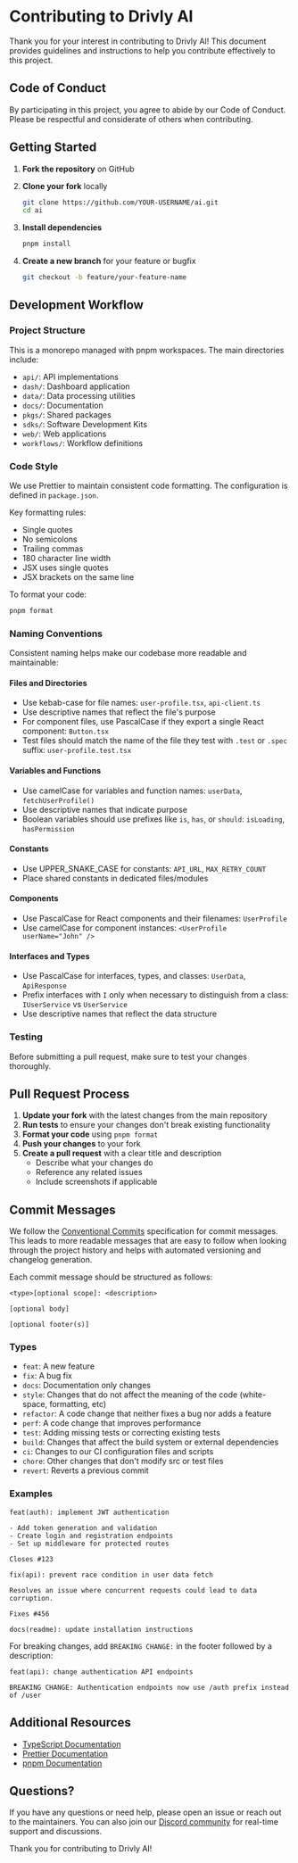 # Contributing to Drivly AI

Thank you for your interest in contributing to Drivly AI! This document provides guidelines and instructions to help you contribute effectively to this project.

## Code of Conduct

By participating in this project, you agree to abide by our Code of Conduct. Please be respectful and considerate of others when contributing.

## Getting Started

1. **Fork the repository** on GitHub
2. **Clone your fork** locally

   ```bash
   git clone https://github.com/YOUR-USERNAME/ai.git
   cd ai
   ```

3. **Install dependencies**

   ```bash
   pnpm install
   ```

4. **Create a new branch** for your feature or bugfix

   ```bash
   git checkout -b feature/your-feature-name
   ```

## Development Workflow

### Project Structure

This is a monorepo managed with pnpm workspaces. The main directories include:

- `api/`: API implementations
- `dash/`: Dashboard application
- `data/`: Data processing utilities
- `docs/`: Documentation
- `pkgs/`: Shared packages
- `sdks/`: Software Development Kits
- `web/`: Web applications
- `workflows/`: Workflow definitions

### Code Style

We use Prettier to maintain consistent code formatting. The configuration is defined in `package.json`.

Key formatting rules:

- Single quotes
- No semicolons
- Trailing commas
- 180 character line width
- JSX uses single quotes
- JSX brackets on the same line

To format your code:

```bash
pnpm format
```

### Naming Conventions

Consistent naming helps make our codebase more readable and maintainable:

#### Files and Directories

- Use kebab-case for file names: `user-profile.tsx`, `api-client.ts`
- Use descriptive names that reflect the file's purpose
- For component files, use PascalCase if they export a single React component: `Button.tsx`
- Test files should match the name of the file they test with `.test` or `.spec` suffix: `user-profile.test.tsx`

#### Variables and Functions

- Use camelCase for variables and function names: `userData`, `fetchUserProfile()`
- Use descriptive names that indicate purpose
- Boolean variables should use prefixes like `is`, `has`, or `should`: `isLoading`, `hasPermission`

#### Constants

- Use UPPER_SNAKE_CASE for constants: `API_URL`, `MAX_RETRY_COUNT`
- Place shared constants in dedicated files/modules

#### Components

- Use PascalCase for React components and their filenames: `UserProfile`
- Use camelCase for component instances: `<UserProfile userName="John" />`

#### Interfaces and Types

- Use PascalCase for interfaces, types, and classes: `UserData`, `ApiResponse`
- Prefix interfaces with `I` only when necessary to distinguish from a class: `IUserService` vs `UserService`
- Use descriptive names that reflect the data structure

### Testing

Before submitting a pull request, make sure to test your changes thoroughly.

## Pull Request Process

1. **Update your fork** with the latest changes from the main repository
2. **Run tests** to ensure your changes don't break existing functionality
3. **Format your code** using `pnpm format`
4. **Push your changes** to your fork
5. **Create a pull request** with a clear title and description
   - Describe what your changes do
   - Reference any related issues
   - Include screenshots if applicable

## Commit Messages

We follow the [Conventional Commits](https://www.conventionalcommits.org/) specification for commit messages. This leads to more readable messages that are easy to follow when looking through the project history and helps with automated versioning and changelog generation.

Each commit message should be structured as follows:

```text
<type>[optional scope]: <description>

[optional body]

[optional footer(s)]
```

### Types

- `feat`: A new feature
- `fix`: A bug fix
- `docs`: Documentation only changes
- `style`: Changes that do not affect the meaning of the code (white-space, formatting, etc)
- `refactor`: A code change that neither fixes a bug nor adds a feature
- `perf`: A code change that improves performance
- `test`: Adding missing tests or correcting existing tests
- `build`: Changes that affect the build system or external dependencies
- `ci`: Changes to our CI configuration files and scripts
- `chore`: Other changes that don't modify src or test files
- `revert`: Reverts a previous commit

### Examples

```text
feat(auth): implement JWT authentication

- Add token generation and validation
- Create login and registration endpoints
- Set up middleware for protected routes

Closes #123
```

```text
fix(api): prevent race condition in user data fetch

Resolves an issue where concurrent requests could lead to data corruption.

Fixes #456
```

```text
docs(readme): update installation instructions
```

For breaking changes, add `BREAKING CHANGE:` in the footer followed by a description:

```text
feat(api): change authentication API endpoints

BREAKING CHANGE: Authentication endpoints now use /auth prefix instead of /user
```

## Additional Resources

- [TypeScript Documentation](https://www.typescriptlang.org/docs/)
- [Prettier Documentation](https://prettier.io/docs/en/)
- [pnpm Documentation](https://pnpm.io/motivation)

## Questions?

If you have any questions or need help, please open an issue or reach out to the maintainers. You can also join our [Discord community](https://discord.gg/drivly) for real-time support and discussions.

Thank you for contributing to Drivly AI!
